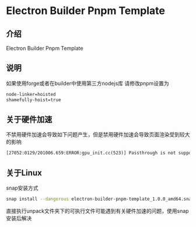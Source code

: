 # Electron Builder Pnpm Template

## 介绍

Electron Builder Pnpm Template

## 说明

如果使用forge或者在builder中使用第三方nodejs库
请修改pnpm设置为

```txt
node-linker=hoisted
shamefully-hoist=true
```

## 关于硬件加速

不禁用硬件加速会导致如下问题产生，但是禁用硬件加速会导致页面渲染受到较大的影响

```txt
[27052:0129/201006.659:ERROR:gpu_init.cc(523)] Passthrough is not supported, GL is disabled, ANGLE is
```

## 关于Linux

snap安装方式

```sh
snap install --dangerous electron-builder-pnpm-template_1.0.0_amd64.snap

```

直接执行unpack文件夹下的可执行文件可能遇到有关硬件加速的问题，使用snap安装后解决
